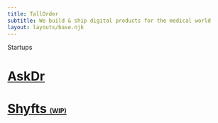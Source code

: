 ```yaml
---
title: TallOrder
subtitle: We build & ship digital products for the medical world
layout: layouts/base.njk
---
```



<p class="light-subtitle">Startups</p>
<h1><a class="pink-hover" href="https://www.askdr.co/?ref=TallOrder" target="_blank">AskDr</a></h1>

<h1><a class="yellow-hover" href="#" target="_blank">Shyfts <span style="font-size:0.5em;">(WIP)</span></a></h1>

